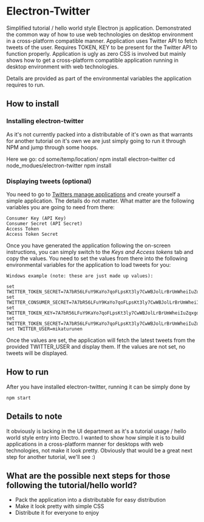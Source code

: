 # Electron-Twitter
Simplified tutorial / hello world style Electron js application. Demonstrated the common way of how to use web technologies on desktop environment in a cross-platform compatible manner. Application uses Twitter API to fetch tweets of the user. Requires TOKEN, KEY to be present for the Twitter API to function properly. Application is ugly as zero CSS is involved but mainly shows how to get a cross-platform compatible application running in desktop environment with web technologies.

Details are provided as part of the environmental variables the application requires to run.


## How to install
### Installing electron-twitter
As it's not currently packed into a distributable of it's own as that warrants for another tutorial on it's own we are just simply going to run it through NPM and jump through some hoops.

Here we go:
    cd some/temp/location/
    npm install electron-twitter
    cd node_modues/electron-twitter
    npm install


### Displaying tweets (optional)
You need to go to [Twitters manage applications](https://apps.twitter.com/) and create yourself a simple application. The details do not matter. What matter are the following variables you are going to need from there:

    Consumer Key (API Key)
    Consumer Secret (API Secret)
    Access Token
    Access Token Secret

Once you have generated the application following the on-screen instructions, you can simply switch to the _Keys and Access tokens_ tab and copy the values. You need to set the values from there into the following environmental variables for the application to load tweets for you:

    Windows example (note: these are just made up values):

    set TWITTER_TOKEN_SECRET=7A7bR56LFuY9KaYo7qoFLpsKt3ly7CwWBJolLrBrUmWheiIuZqxgdJ
    set TWITTER_CONSUMER_SECRET=7A7bR56LFuY9KaYo7qoFLpsKt3ly7CwWBJolLrBrUmWheiIuZqxgdJ
    set TWITTER_TOKEN_KEY=7A7bR56LFuY9KaYo7qoFLpsKt3ly7CwWBJolLrBrUmWheiIuZqxgdJ
    set TWITTER_TOKEN_SECRET=7A7bR56LFuY9KaYo7qoFLpsKt3ly7CwWBJolLrBrUmWheiIuZqxgdJ
    set TWITTER_USER=mikaturunen

Once the values are set, the application will fetch the latest tweets from the provided TWITTER_USER and display them. If the values are not set, no tweets will be displayed.

## How to run
After you have installed electron-twitter, running it can be simply done by

    npm start


## Details to note
It obviously is lacking in the UI department as it's a tutorial usage / hello world style entry into Electro. I wanted to show how simple it is to build applications in a cross-platform manner for desktops with web technologies, not make it look pretty. Obviously that would be a great next step for another tutorial, we'll see :)


## What are the possible next steps for those following the tutorial/hello world?

- Pack the application into a distributable for easy distribution
- Make it look pretty with simple CSS
- Distribute it for everyone to enjoy

